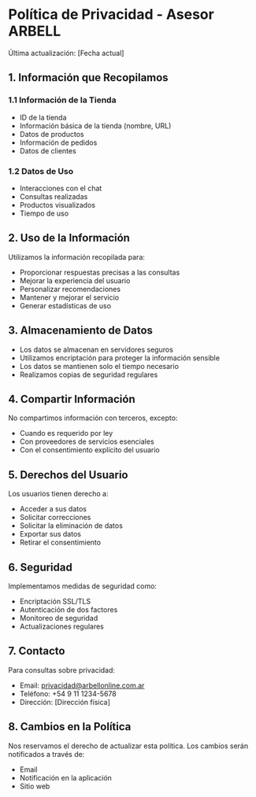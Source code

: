 # Política de Privacidad - Asesor ARBELL

Última actualización: [Fecha actual]

## 1. Información que Recopilamos

### 1.1 Información de la Tienda
- ID de la tienda
- Información básica de la tienda (nombre, URL)
- Datos de productos
- Información de pedidos
- Datos de clientes

### 1.2 Datos de Uso
- Interacciones con el chat
- Consultas realizadas
- Productos visualizados
- Tiempo de uso

## 2. Uso de la Información

Utilizamos la información recopilada para:
- Proporcionar respuestas precisas a las consultas
- Mejorar la experiencia del usuario
- Personalizar recomendaciones
- Mantener y mejorar el servicio
- Generar estadísticas de uso

## 3. Almacenamiento de Datos

- Los datos se almacenan en servidores seguros
- Utilizamos encriptación para proteger la información sensible
- Los datos se mantienen solo el tiempo necesario
- Realizamos copias de seguridad regulares

## 4. Compartir Información

No compartimos información con terceros, excepto:
- Cuando es requerido por ley
- Con proveedores de servicios esenciales
- Con el consentimiento explícito del usuario

## 5. Derechos del Usuario

Los usuarios tienen derecho a:
- Acceder a sus datos
- Solicitar correcciones
- Solicitar la eliminación de datos
- Exportar sus datos
- Retirar el consentimiento

## 6. Seguridad

Implementamos medidas de seguridad como:
- Encriptación SSL/TLS
- Autenticación de dos factores
- Monitoreo de seguridad
- Actualizaciones regulares

## 7. Contacto

Para consultas sobre privacidad:
- Email: privacidad@arbellonline.com.ar
- Teléfono: +54 9 11 1234-5678
- Dirección: [Dirección física]

## 8. Cambios en la Política

Nos reservamos el derecho de actualizar esta política. Los cambios serán notificados a través de:
- Email
- Notificación en la aplicación
- Sitio web 